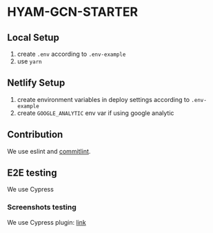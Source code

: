 # HYAM-GCN-STARTER

## Local Setup

1. create `.env` according to `.env-example`
2. use `yarn`

## Netlify Setup

1. create environment variables in deploy settings according to `.env-example`
2. create `GOOGLE_ANALYTIC` env var if using google analytic

## Contribution

We use eslint and [commitlint](https://github.com/conventional-changelog/commitlint).

## E2E testing
We use Cypress

### Screenshots testing
We use Cypress plugin: [link](https://github.com/palmerhq/cypress-image-snapshot)
